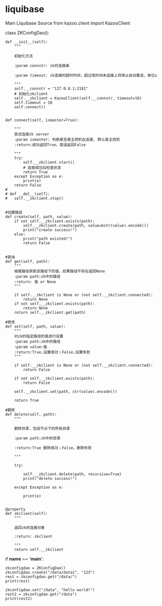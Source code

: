 # liquibase
Main Liquibase Source
from kazoo.client import KazooClient


class ZKConfigDao():

	def __init__(self):
		"""

		初始化方法

		:param connstr: zk的连接串

		:param timeout: zk连接的超时时间，超过改时间未连接上将停止自动重连，单位s

		"""
		self.__connstr = "127.0.0.1:2181"
		# 初始化zkclient
		self.__zkclient = KazooClient(self.__connstr, timeout=10)
		self.timeout = 10
		self.connect()


	def connect(self, ismaster=True):

		"""
		尝试连接zk server
		:param ismaster: 判断是否是主控机在连接, 默认是主控机
		:return:成功返回True，错误返回False

		"""
		try:
			self.__zkclient.start()
			# 连接成功后检查状态
			return True
		except Exception as e:
			print(e)
		return False
	#
	# def __del__(self):
	# 	self.__zkclient.stop()


	#创建路径
	def create(self, path, value):
		if not self.__zkclient.exists(path):
			self.__zkclient.create(path, value=bstr(value).encode())
			print("create success!")
		else:
			print("path existed!")
			return False


	#查询
	def get(self, path):
		"""
		根据路径获取该路径下的值，如果路径不存在返回None
		:param path:zk中的路径
		:return: 值 or None
		"""

		if self.__zkclient is None or (not self.__zkclient.connected):
			return None
		if not self.__zkclient.exists(path):
			return None
		return self.__zkclient.get(path)

	#修改
	def set(self, path, value):
		"""
		对zk的指定路径的值进行设置
		:param path:zk中的路径
		:param value:值
		:return:True,设置成功；False,设置失败
		"""

		if self.__zkclient is None or (not self.__zkclient.connected):
			return False

		if not self.__zkclient.exists(path):
			return False

		self.__zkclient.set(path, str(value).encode())

		return True

	#删除
	def delete(self, path):
		"""

		删除目录，包括节点下的所有目录

		:param path:zk中的目录

		:return:True 删除成功；False，删除失败

		"""

		try:

			self.__zkclient.delete(path, recursive=True)
			print("delete success!")

		except Exception as e:

			print(e)


	@property
	def zkclient(self):
		"""

		返回zk的连接对象

		:return: zkclient

		"""
		return self.__zkclient




if __name__ == '__main__':

	zkconfigdao = ZKConfigDao()
	zkconfigdao.create("/data/data1", "123")
	rest = zkconfigdao.get("/data/")
	print(rest)

	zkconfigdao.set("/data", "hello world!")
	rest2 = zkconfigdao.get("/data")
	print(rest2)
